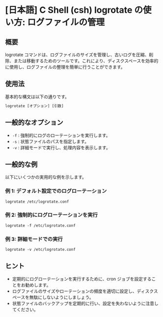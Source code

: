 # [日本語] C Shell (csh) logrotate の使い方: ログファイルの管理

## 概要
logrotate コマンドは、ログファイルのサイズを管理し、古いログを圧縮、削除、または移動するためのツールです。これにより、ディスクスペースを効率的に使用し、ログファイルの整理を簡単に行うことができます。

## 使用法
基本的な構文は以下の通りです。

```csh
logrotate [オプション] [引数]
```

## 一般的なオプション
- `-f` : 強制的にログのローテーションを実行します。
- `-s` : 状態ファイルのパスを指定します。
- `-v` : 詳細モードで実行し、処理内容を表示します。

## 一般的な例
以下にいくつかの実用的な例を示します。

### 例 1: デフォルト設定でのログローテーション
```csh
logrotate /etc/logrotate.conf
```

### 例 2: 強制的にログローテーションを実行
```csh
logrotate -f /etc/logrotate.conf
```

### 例 3: 詳細モードでの実行
```csh
logrotate -v /etc/logrotate.conf
```

## ヒント
- 定期的にログローテーションを実行するために、cron ジョブを設定することをお勧めします。
- ログファイルのサイズやローテーションの頻度を適切に設定し、ディスクスペースを無駄にしないようにしましょう。
- 状態ファイルのバックアップを定期的に行い、設定を失わないように注意してください。